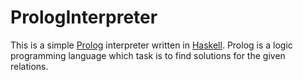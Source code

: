 # PrologInterpreter

This is a simple [Prolog](https://www.swi-prolog.org/) interpreter written in [Haskell](https://www.haskell.org/).
Prolog is a logic programming language which task is to find solutions for the given relations.